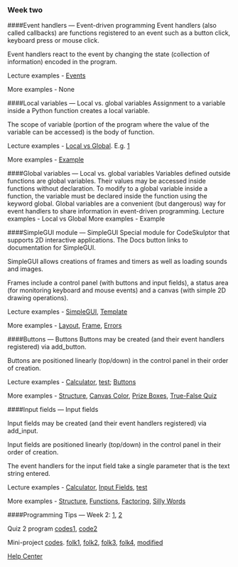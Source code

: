 ### Week two 

####Event handlers — Event-driven programming
Event handlers (also called callbacks) are functions registered to an event such as a button click, keyboard press or mouse click.

Event handlers react to the event by changing the state (collection of information) encoded in the program.

Lecture examples - [Events](http://www.codeskulptor.org/#examples-events.py)

More examples - None

####Local variables — Local vs. global variables
Assignment to a variable inside a Python function creates a local variable.

The scope of variable (portion of the program where the value of the variable can be accessed) is the body of function.

Lecture examples - [Local vs Global](http://www.codeskulptor.org/#examples-local_vs_global.py). E.g. [1](http://www.codeskulptor.org/#user39_E1cHkEy3dV_0.py)

More examples - [Example](http://www.codeskulptor.org/#examples-more-2a_local_vs_global-example.py)

####Global variables — Local vs. global variables
Variables defined outside functions are global variables. Their values may be accessed inside functions without declaration.
To modify to a global variable inside a function, the variable must be declared inside the function using the keyword global.
Global variables are a convenient (but dangerous) way for event handlers to share information in event-driven programming.
Lecture examples - Local vs Global
More examples - Example

####SimpleGUI module — SimpleGUI
Special module for CodeSkulptor that supports 2D interactive applications. The Docs button links to documentation for SimpleGUI.

SimpleGUI allows creations of frames and timers as well as loading sounds and images.

Frames include a control panel (with buttons and input fields), a status area (for monitoring keyboard and mouse events) and a canvas (with simple 2D drawing operations).

Lecture examples - [SimpleGUI](http://www.codeskulptor.org/#examples-simplegui-0.py), [Template](http://www.codeskulptor.org/#examples-simplegui-1.py)

More examples - [Layout](http://www.codeskulptor.org/#examples-more-2a_simplegui-layout.py), [Frame](http://www.codeskulptor.org/#examples-more-2a_simplegui-frame.py), [Errors](http://www.codeskulptor.org/#examples-more-2a_simplegui-errors.py)

####Buttons — Buttons
Buttons may be created (and their event handlers registered) via add_button.

Buttons are positioned linearly (top/down) in the control panel in their order of creation.

Lecture examples - [Calculator](http://www.codeskulptor.org/#examples-calculator-0.py), [test](http://www.codeskulptor.org/#user39_2ywL7AcDpg_0.py); [Buttons](http://www.codeskulptor.org/#examples-buttons.py)

More examples - [Structure](http://www.codeskulptor.org/#examples-more-2b_buttons-structure.py), [Canvas Color](http://www.codeskulptor.org/#examples-more-2b_buttons-canvas_color.py), [Prize Boxes](http://www.codeskulptor.org/#examples-more-2b_buttons-prize_boxes.py), [True-False Quiz](http://www.codeskulptor.org/#examples-more-2b_buttons-true_false_quiz.py)

####Input fields — Input fields

Input fields may be created (and their event handlers registered) via add_input.

Input fields are positioned linearly (top/down) in the control panel in their order of creation.

The event handlers for the input field take a single parameter that is the text string entered.

Lecture examples - [Calculator](http://www.codeskulptor.org/#examples-calculator-1.py), [Input Fields](http://www.codeskulptor.org/#examples-input_fields.py), [test](http://www.codeskulptor.org/#user39_P04xD4HPrfZO63Q.py)

More examples - [Structure](http://www.codeskulptor.org/#examples-more-2b_input_fields-structure.py), [Functions](http://www.codeskulptor.org/#examples-more-2b_input_fields-functions.py), [Factoring](http://www.codeskulptor.org/#examples-more-2b_input_fields-factoring.py), [Silly Words](http://www.codeskulptor.org/#examples-more-2b_input_fields-silly_words.py)

####Programming Tips — Week 2: [1](http://www.codeskulptor.org/#examples-tips2.py), [2](http://www.codeskulptor.org/#user39_X2wIgjM3KBgP1Rk.py)

Quiz 2 program [codes1](http://www.codeskulptor.org/#user39_cX1aDD407mSmTbf.py), [code2](http://www.codeskulptor.org/#user39_QqlOQOwCn3bXdxF.py) 

Mini-project [codes](http://www.codeskulptor.org/#user39_K1phDRLaM8Ony9a.py). [folk1](http://www.codeskulptor.org/#user3-7MtaLjMWo0hKVGK-0.py), [folk2](https://github.com/aesptux/coursera-interactive-python/blob/master/2%20-%20Guess%20the%20number/2_miniprojectGuessNumber_v1.py), [folk3](http://www.codeskulptor.org/#user2-24thtYSCXm8avAw-0.py), [folk4](http://www.jyuan92.com/post-157), [modified](http://www.codeskulptor.org/#user39_vobH5pmV0657amY.py)

[Help Center](https://class.coursera.org/interactivepython1-002/wiki/view?page=week2)
